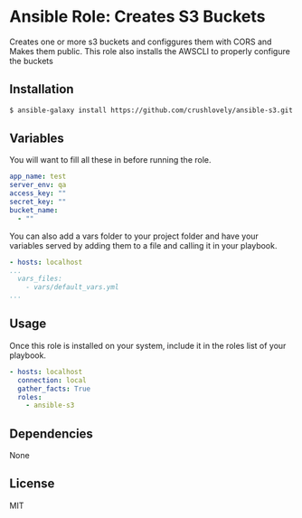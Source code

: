 # Ansible Role: Creates S3 Buckets

Creates one or more s3 buckets and configgures them with CORS and Makes them public.  This role also installs the AWSCLI to properly configure the buckets

## Installation

``` bash
$ ansible-galaxy install https://github.com/crushlovely/ansible-s3.git
```
## Variables

You will want to fill all these in before running the role.

``` yaml
app_name: test
server_env: qa
access_key: ""
secret_key: ""
bucket_name:
  - ""
```
You can also add a vars folder to your project folder and have your variables served by adding them to a file and calling it in your playbook.

```yaml
- hosts: localhost
...
  vars_files:
    - vars/default_vars.yml
...
```
## Usage

Once this role is installed on your system, include it in the roles list of your playbook.

``` yaml
- hosts: localhost
  connection: local
  gather_facts: True
  roles:
    - ansible-s3
```

## Dependencies

None

## License

MIT